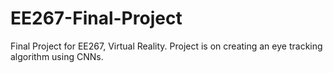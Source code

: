 # EE267-Final-Project
Final Project for EE267, Virtual Reality. Project is on creating an eye tracking algorithm using CNNs.
